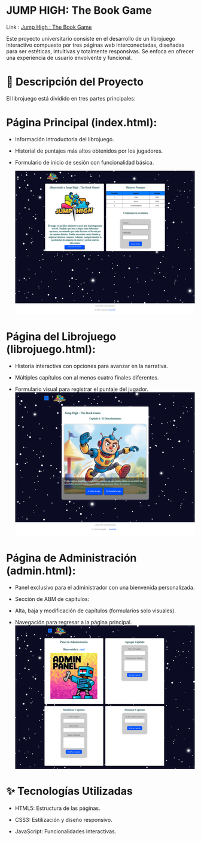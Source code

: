 # JUMP HIGH: The Book Game

Link : [Jump High : The Book Game](https://leonelmoyanocode.github.io/jumphigh/index.html)

Este proyecto universitario consiste en el desarrollo de un librojuego interactivo compuesto por tres páginas web interconectadas, diseñadas para ser estéticas, intuitivas y totalmente responsivas. Se enfoca en ofrecer una experiencia de usuario envolvente y funcional.

# 📝 Descripción del Proyecto

El librojuego está dividido en tres partes principales:

# Página Principal (index.html):

* Información introductoria del librojuego.
  
* Historial de puntajes más altos obtenidos por los jugadores.

* Formulario de inicio de sesión con funcionalidad básica.

  ![Vista previa del librojuego](multimedia/indexjuego.jpg)

# Página del Librojuego (librojuego.html):
  
* Historia interactiva con opciones para avanzar en la narrativa.
  
* Múltiples capítulos con al menos cuatro finales diferentes.

* Formulario visual para registrar el puntaje del jugador.
  ![Vista previa del librojuego](multimedia/librojuego.jpg)

# Página de Administración (admin.html):

* Panel exclusivo para el administrador con una bienvenida personalizada.

* Sección de ABM de capítulos:

* Alta, baja y modificación de capítulos (formularios solo visuales).

* Navegación para regresar a la página principal.
  ![Vista previa del librojuego](multimedia/adminjuego.jpg)


# ✨ Tecnologías Utilizadas

* HTML5: Estructura de las páginas.

* CSS3: Estilización y diseño responsivo.

* JavaScript: Funcionalidades interactivas.
